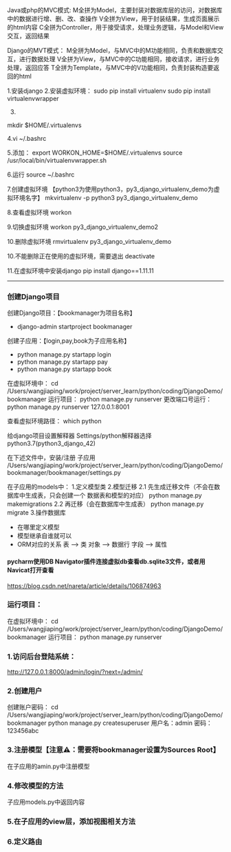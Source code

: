 Java或php的MVC模式:
M全拼为Model，主要封装对数据库层的访问，对数据库中的数据进行增、删、改、查操作
V全拼为View，用于封装结果，生成页面展示的html内容
C全拼为Controller，用于接受请求，处理业务逻辑，与Model和View交互，返回结果


Django的MVT模式：
M全拼为Model，与MVC中的M功能相同，负责和数据库交互，进行数据处理
V全拼为View，与MVC中的C功能相同，接收请求，进行业务处理，返回应答
T全拼为Template，与MVC中的V功能相同，负责封装构造要返回的html


1.安装django
2.安装虚拟环境：
sudo pip install virtualenv
sudo pip install virtualenvwrapper

3.
mkdir $HOME/.virtualenvs

4.vi ~/.bashrc

5.添加：
export WORKON_HOME=$HOME/.virtualenvs
source /usr/local/bin/virtualenvwrapper.sh

6.运行
source ~/.bashrc

7.创建虚拟环境  【python3为使用python3，py3_django_virtualenv_demo为虚拟环境名字】
mkvirtualenv -p python3 py3_django_virtualenv_demo

8.查看虚拟环境
workon

9.切换虚拟环境
workon py3_django_virtualenv_demo2

10.删除虚拟环境
rmvirtualenv py3_django_virtualenv_demo

10.不能删除正在使用的虚拟环境，需要退出
deactivate

11.在虚拟环境中安装django
pip install django==1.11.11

---

### 创建Django项目
创建Django项目：【bookmanager为项目名称】
- django-admin startproject bookmanager

创建子应用：【login,pay,book为子应用名称】
- python manage.py startapp login
- python manage.py startapp pay
- python manage.py startapp book

在虚拟环境中：
cd /Users/wangjiaping/work/project/server_learn/python/coding/DjangoDemo/bookmanager 
运行项目：
python manage.py runserver
更改端口号运行：
python manage.py runserver 127.0.0.1:8001

查看虚拟环境路径：
which python

给django项目设置解释器
Settings/python解释器选择python3.7(python3_django_42)

在下述文件中，安装/注册 子应用
/Users/wangjiaping/work/project/server_learn/python/coding/DjangoDemo/bookmanager/bookmanager/settings.py

在子应用的models中：
1.定义模型类
2.模型迁移
    2.1 先生成迁移文件（不会在数据库中生成表，只会创建一个 数据表和模型的对应）
        python manage.py makemigrations
    2.2 再迁移（会在数据库中生成表）
        python manage.py migrate
3.操作数据库

- 在哪里定义模型
- 模型继承自谁就可以
- ORM对应的关系
    表 --> 类
    对象 --> 数据行
    字段 --> 属性


#### pycharm使用DB Navigator插件连接虚拟db查看db.sqlite3文件，或者用Navicat打开查看
https://blog.csdn.net/nareta/article/details/106874963

### 运行项目：
在虚拟环境中：
cd /Users/wangjiaping/work/project/server_learn/python/coding/DjangoDemo/bookmanager 
运行项目：
python manage.py runserver

### 1.访问后台登陆系统：
http://127.0.0.1:8000/admin/login/?next=/admin/

### 2.创建用户
创建账户密码：
 cd /Users/wangjiaping/work/project/server_learn/python/coding/DjangoDemo/bookmanager 
 python manage.py createsuperuser
用户名：admin
密码：123456abc

### 3.注册模型【注意⚠️：需要将bookmanager设置为Sources Root】
在子应用的amin.py中注册模型

### 4.修改模型的方法
子应用models.py中返回内容

### 5.在子应用的view层，添加视图相关方法

### 6.定义路由
